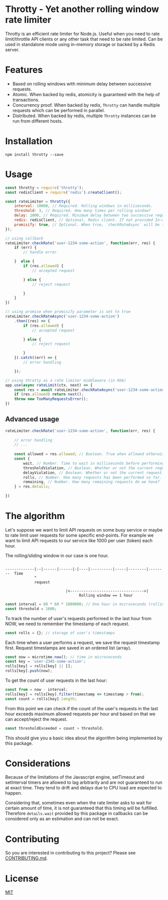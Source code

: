 # Throtty - Yet another rolling window rate limiter

Throtty is an efficient rate limiter for Node.js. Useful when you need to rate limit/throttle 
API clients or any other task that need to be rate limited. Can be used in standalone mode using in-memory storage or
backed by a Redis server.

# Features

* Based on rolling windows with minimum delay between successive requests.
* Atomic. When backed by redis, atomicity is guaranteed with the help of transactions.
* Concurrency proof. When backed by redis, `Throtty` can handle multiple requests which can be performed in parallel.
* Distributed. When backed by redis, multiple `Throtty` instances can be run from different hosts. 

# Installation

```text
npm install throtty --save
```

# Usage

````javascript
const throtty = require('throtty');
const redisClient = require('redis').createClient();

const rateLimiter = throtty({
    interval: 10000, // Required. Rolling windows in milliseconds.
    threshold: 3, // Required. How many times per rolling window?
    delay: 1000, // Required. Minimum delay between two successive requests in milliseconds.
    redis: redisClient, // Optional. Redis client. If not provided In-memory storage is used.
    promisify: true, // Optional. When true, `checkRateAsync` will be the promisified version of `checkRate`.
});

// using callback
rateLimiter.checkRate('user-1234-some-action', function(err, res) {
    if (err) {
        // handle error

    }  else {
        if (res.allowed) {
            // accepted request

        } else {
            // reject request

        }
    }
})

// using promise when promisify parameter is set to true
rateLimiter.checkRateAsync('user-1234-some-action')
    .then((res) => {
        if (res.allowed) {
            // accepted request

        } else {
            // reject request

        }
    }).catch((err) => {
        // error handling

    });

// using throtty as a rate limiter middleware (in KOA)
app.use(async rateLimit(ctx, next) => {
    const res = await rateLimiter.checkRateAsync('user-1234-some-action');
    if (res.allowed) return next();
    throw new TooManyRequestsError();
})

````

## Advanced usage

```javascript
rateLimiter.checkRate('user-1234-some-action', function(err, res) {
    
    // error handling
    // ...
        
    const allowed = res.allowed; // Boolean. True when allowed otherwise false.
    const { 
        wait, // Number. Time to wait in milliseconds before performing a new request. 
        thresholdViolation, // Boolean. Whether or not the current request was rejected because of threshold violation.
        delayViolation, // Boolean. Whether or not the current request was rejected because of delay violation.
        rolls, // Number. How many requests has been performed so far.
        remaining, // Number. How many remaining requests do we have?
    } = res.details;
    
})
````

# The algorithm

Let's suppose we want to limit API requests on some busy service or maybe to rate limit user requests for some specific
end-points. For example we want to limit API requests to our service like 1000 per user (token) each hour.

The rolling/sliding window in our case is one hour.

```text

-------------|--|------|------|-|----|----------|-----|--------|--------  Time
             ^
             request                  

                           |<--------------------------------->|
                                 Rolling window == 1 hour

```

```javascript
const interval = 60 * 60 * 1000000; // One hour in microseconds (rolling window)
const threshold = 1000;
```

To track the number of user's requests performed in the last hour from NOW, we need to remember the timestamp of each 
 request.

```javascript
const rolls = {}; // storage of user's timestamps
```

Each time when a user performs a request, we save the request timestamp first. Request timestamps are saved in an 
ordered list (array).

```javascript
const now = microtime.now(); // time in microseconds
const key = 'user-2345-some-action';
rolls[key] = rolls[key] || [];
rolls[key].push(now);
```

To get the count of user requests in the last hour:

```javascript
const from = now - interval;
rolls[key] = rolls[key].filter(timestamp => timestamp > from);
const count = rolls[key].length; 
```

From this point we can check if the count of the user's requests in the last hour exceeds maximum allowed 
requests per hour and based on that we can accept/reject the request. 

```javascript
const thresholdExceeded = count > threshold;
```

This should give you a basic idea about the algorithm being implemented by this package. 

# Considerations

Because of the limitations of the Javascript engine, setTimeout and setInterval timers are allowed to lag
arbitrarily and are not guaranteed to run at exact time. They tend to drift and delays due to CPU load are expected to 
happen. 

Considering that, sometimes even when the rate limiter asks to wait for certain amount of time, it is not
guaranteed that this timing will be fulfilled. Therefore `details.wait` provided by this package in callbacks can be 
considered only as an estimation and can not be exact.

# Contributing

So you are interested in contributing to this project? Please see [CONTRIBUTING.md](https://github.com/weyoss/guidelines/blob/master/CONTRIBUTIONS.md).

# License

[MIT](https://github.com/weyoss/throtty/blob/master/LICENSE)                

